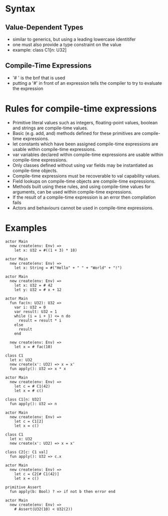 # Syntax
## Value-Dependent Types
* similar to generics, but using a leading lowercase identitifer
* one must also provide a type constraint on the value
* example: class C1[n: U32]

## Compile-Time Expressions
* '# <postfix>' is the bnf that is used
* putting a '#' in front of an expression tells the compiler to try to evaluate the expression

# Rules for compile-time expressions

* Primitive literal values such as integers, floating-point values, boolean and strings are compile-time values.
* Basic (e.g. add, and) methods defined for these primitives are compile-time expressions.
* let constants which have been assigned compile-time expressions are usable within compile-time expressions.
* var variables declared within compile-time expressions are usable within compile-time expressions.
* Only classes defined without using var fields may be instantiated as compile-time objects.
* Compile-time expressions must be recoverable to val capability values.
* Field lookups on compile-time objects are compile-time expressions.
* Methods built using these rules, and using compile-time values for arguments, can be used within compile-time expressions.
* If the result of a compile-time expression is an error then compilation fails
* Actors and behaviours cannot be used in compile-time expressions.

# Examples
```pony
actor Main
  new create(env: Env) =>
    let x: U32 = #((1 + 3) * 18)
```

```pony
actor Main
  new create(env: Env) =>
    let x: String = #("Hello" + " " + "World" + "!")
```

```pony
actor Main
  new create(env: Env) =>
    let x: U32 = # 42
    let y: U32 = # x + 12
```

```pony
actor Main
  fun fac(n: U32): U32 =>
    var i: U32 = 0
    var result: U32 = 1
    while (i = i + 1) <= n do
      result = result * i
    else
      result
    end

  new create(env: Env) =>
    let x = # fac(10)
```

```pony
class C1
  let x: U32
  new create(x': U32) => x = x'
  fun apply(): U32 => x * x

actor Main
  new create(env: Env) =>
    let c = # C1(42)
    let x = # c()
```

```pony
class C1[n: U32]
  fun apply(): U32 => n

actor Main
  new create(env: Env) =>
    let c = C1[2]
    let x = c()
```

```pony
class C1
  let x: U32
  new create(x': U32) => x = x'

class C2[c: C1 val]
  fun apply(): U32 => c.x

actor Main
  new create(env: Env) =>
    let c = C2[# C1(42)]
    let x = c()
```

```pony
primitive Assert
  fun apply(b: Bool) ? => if not b then error end

actor Main
  new create(env: Env) =>
    # Assert(U32(10) < U32(2))
```
